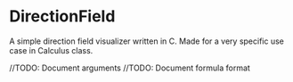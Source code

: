 # DirectionField

A simple direction field visualizer written in C. Made for a very specific use case in Calculus class.

//TODO: Document arguments
//TODO: Document formula format

